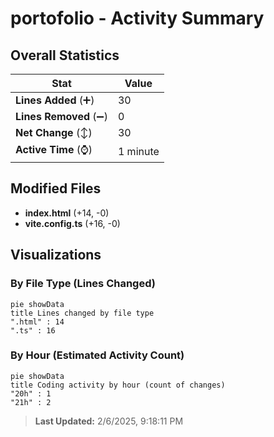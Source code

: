 # portofolio - Activity Summary 

## Overall Statistics

| Stat                   | Value                                                             |
| ---------------------- | ----------------------------------------------------------------- |
| **Lines Added** (➕)   | 30                                          |
| **Lines Removed** (➖) | 0                                        |
| **Net Change** (↕)    | 30                |
| **Active Time** (⌚)   | 1 minute |


## Modified Files
- **index.html** (+14, -0)
- **vite.config.ts** (+16, -0)

## Visualizations

### By File Type (Lines Changed)

```mermaid
pie showData
title Lines changed by file type
".html" : 14
".ts" : 16
```

### By Hour (Estimated Activity Count)

```mermaid
pie showData
title Coding activity by hour (count of changes)
"20h" : 1
"21h" : 2
```


> **Last Updated:** 2/6/2025, 9:18:11 PM